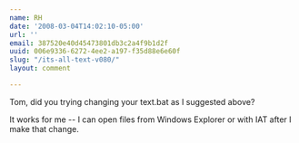```yaml
---
name: RH
date: '2008-03-04T14:02:10-05:00'
url: ''
email: 387520e40d45473801db3c2a4f9b1d2f
uuid: 006e9336-6272-4ee2-a197-f35d88e6e60f
slug: "/its-all-text-v080/"
layout: comment

---
```


Tom, did you trying changing your text.bat as I suggested above?

It works for me -- I can open files from Windows Explorer or with IAT after I make that change.
